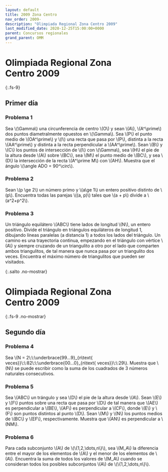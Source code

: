 ```yaml
---
layout: default
title: 2009 Zona Centro
nav_order: 2009-
description: "Olimpiada Regional Zona Centro 2009"
last_modified_date: 2020-12-25T15:00:00+0000
parent: Concursos regionales
grand_parent: OMM
---
```


<link rel="stylesheet" href="{{ '/assets/css/just-the-docs-degVerde.css' | absolute_url }}">
<script>
    jtd.setTheme('degVerde');
</script>

# Olimpiada Regional Zona Centro&nbsp;<span class="deg-sitio deg-sitio-texto">2009</span>
{:.fs-9}


## <span class="deg-sitio deg-sitio-texto">Primer día</span>

### Problema&nbsp;<span class="deg-sitio deg-sitio-texto">1</span>

Sea \\(\Gamma\\) una circunferencia de centro \\(O\\) y sean \\(A\\), \\(A^\prime\\) dos puntos diametralmente opuestos en \\(\Gamma\\). Sea \\(P\\) el punto medio de \\(OA^\prime\\) y \\(l\\) una recta que pasa por \\(P\\), distinta a la recta \\(AA^\prime\\) y distinta a la recta perpendicular a \\(AA^\prime\\). Sean \\(B\\) y \\(C\\) los puntos de intersección de \\(l\\) con \\(\Gamma\\), sea \\(H\\) el pie de la altura desde \\(A\\) sobre \\(BC\\), sea \\(M\\) el punto medio de \\(BC\\), y sea \\(D\\) la intersección de la recta \\(A^\prime M\\) con \\(AH\\).
Muestra que el ángulo \\(\angle ADO = 90^\circ\\).

### Problema&nbsp;<span class="deg-sitio deg-sitio-texto">2</span>

Sean \\(p \ge 2\\) un número primo y \\(a\ge 1\\) un entero positivo distinto de \\(p\\). Encuentra todas las parejas \\((a, p)\\) tales que \\(a + p\\) divide a \\(a^2+p^2\\).

### Problema&nbsp;<span class="deg-sitio deg-sitio-texto">3</span>

Un triángulo equilátero \\(ABC\\) tiene lados de longitud \\(N\\), un entero positivo.
Divide el triángulo en triángulos equiláteros de longitud 1, dibujando líneas paralelas (a distancia 1) a todos los lados del triángulo.
Un camino es una trayectoria continua, empezando en el triángulo con vértice \\(A\\) y siempre cruzando de un triangulito a otro por el lado que comparten ambos triangulitos, de tal manera que nunca pasa por un triangulito dos veces.
Encuentra el máximo número de triangulitos que pueden ser visitados.

<div></div>
{:.salto .no-mostrar}

# Olimpiada Regional Zona Centro&nbsp;<span class="deg-sitio deg-sitio-texto">2009</span>
{:.fs-9 .no-mostrar}

## <span class="deg-sitio deg-sitio-texto">Segundo día</span>

### Problema&nbsp;<span class="deg-sitio deg-sitio-texto">4</span>

Sea \\(N = 2\\:\\:\underbrace{99...9}\_{n\text{ veces}}\\:\\:82\\:\\:\underbrace{00...0}\_{n\text{ veces}}\\:\\:29\\).
Muestra que \\(N\\) se puede escribir como la suma de los cuadrados de 3 números naturales consecutivos.

### Problema&nbsp;<span class="deg-sitio deg-sitio-texto">5</span>

Sea \\(ABC\\) un trángulo y sea \\(D\\) el pie de la altura desde \\(A\\). Sean \\(E\\) y \\(F\\) puntos sobre una recta que pasa por \\(D\\) de tal manera que \\(AE\\) es perpendicular a \\(BE\\), \\(AF\\) es perpendicular a \\(CF\\), donde \\(E\\) y \\(F\\) son puntos distintos al punto \\(D\\). Sean \\(M\\) y \\(N\\) los puntos medios de \\(BC\\) y \\(EF\\), respectivamente. Muestra que \\(AN\\) es perpendicular a \\(NM\\).

### Problema&nbsp;<span class="deg-sitio deg-sitio-texto">6</span>

Para cada subconjunto \\(A\\) de \\(\\{1,2,\dots,n\\}\\), sea \\(M_A\\) la diferencia entre el mayor de los elementos de \\(A\\) y el menor de los elementos de \\(A\\). Encuentra la suma de todos los valores de \\(M_A\\) cuando se consideran todos los posibles subconjuntos \\(A\\) de \\(\\{1,2,\dots,n\\}\\).
